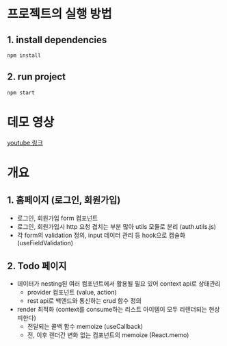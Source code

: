 # 프로젝트의 실행 방법

## 1. install dependencies

```bash
npm install
```

## 2. run project

```bash
npm start
```

# 데모 영상

[youtube 링크](https://youtu.be/THAmOb82bIw)

# 개요

## 1. 홈페이지 (로그인, 회원가입)

- 로그인, 회원가입 form 컴포넌트
- 로그인, 회원가입시 http 요청 겹치는 부분 많아 utils 모듈로 분리 (auth.utils.js)
- 각 form의 validation 정의, input 데이터 관리 등 hook으로 캡슐화 (useFieldValidation)

## 2. Todo 페이지

- 데이터가 nesting된 여러 컴포넌트에서 활용될 필요 있어 context api로 상태관리
  - provider 컴포넌트 (value, action)
  - rest api로 백엔드와 통신하는 crud 함수 정의
- render 최적화 (context를 consume하는 리스트 아이템이 모두 리렌더되는 현상 피한다)
  - 전달되는 콜백 함수 memoize (useCallback)
  - 전, 이후 렌더간 변화 없는 컴포넌트의 memoize (React.memo)

